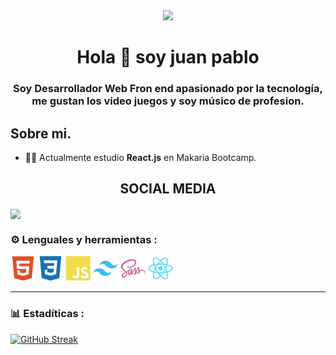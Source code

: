 <div align="center" id="header"> 
<img whidth="400" src="https://media.giphy.com/media/26tn33aiTi1jkl6H6/giphy.gif" >
<h1 align="center">Hola 👋 soy juan pablo   </h1>
<h3>Soy Desarrollador Web Fron end apasionado por la tecnología, me gustan los video juegos y soy músico de profesion.</h3>
</div>

## Sobre mi.

- 👨‍🎓 Actualmente estudio **React.js** en Makaria Bootcamp.

<h2 align="center">SOCIAL MEDIA</h2>
<a target="_blank" href="www.linkedin.com/in/juanpablo-webdeveloper">
<img align="center" src="https://img.shields.io/badge/-Linkedin-blue">
</a>

<div align="left">
<h3>⚙ Lenguales y herramientas : </h3>


<div>
<img src="https://github.com/devicons/devicon/blob/master/icons/html5/html5-plain.svg" width="40" height="40">
<img src="https://github.com/devicons/devicon/blob/master/icons/css3/css3-plain.svg" width="40" height="40">
<img src="https://github.com/devicons/devicon/blob/master/icons/javascript/javascript-plain.svg" width="40" height="40">
<img src="https://github.com/devicons/devicon/blob/master/icons/tailwindcss/tailwindcss-plain.svg" width="40" height="40">
<img src="https://github.com/devicons/devicon/blob/master/icons/sass/sass-original.svg" width="40" height="40">
<img src="https://github.com/devicons/devicon/blob/master/icons/react/react-original.svg" width="40" height="40">


</div>


</div>


---

### 📊 Estadíticas :

[![GitHub Streak](http://github-readme-streak-stats.herokuapp.com?user=ruko19&theme=dark)](https://git.io/streak-stats)






<!--
**ruko19/ruko19** is a ✨ _special_ ✨ repository because its `README.md` (this file) appears on your GitHub profile.

Here are some ideas to get you started:

- 🔭 I’m currently working on ...
- 🌱 I’m currently learning ...
- 👯 I’m looking to collaborate on ...
- 🤔 I’m looking for help with ...
- 💬 Ask me about ...
- 📫 How to reach me: ...
- 😄 Pronouns: ...
- ⚡ Fun fact: ...
-->
